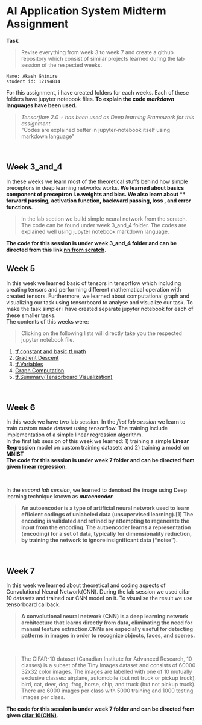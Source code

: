 
# AI Application System Midterm Assignment

**Task**
> Revise everything from week 3 to week 7 and create a github repository which consist of similar projects learned during the lab session of the respected weeks.

````
Name: Akash Ghimire
student id: 12194814

````

For this assignment, i have created folders for each weeks. Each of these folders have jupyter notebook files.<strong> To explain the code *markdown* languages have been used. </strong>


> *Tensorflow 2.0 + has been used as Deep learning Framework for this assignment.* <br> "Codes are explained better in jupyter-notebook itself using markdown language"

<br>

## Week 3_and_4
In these weeks we learn most of the theoretical stuffs behind how simple preceptons in deep learning networks works. **We learned about basics component of preceptron i.e.weights and bias. We also learn about ** forward passing, activation function, backward passing, loss , and error functions.** 
<br>
> In the lab section we build simple neural network from the scratch. The code can be found under week 3_and_4 folder. The codes are explained well using jupyter notebook markdown language. 



**The code for this session is under week 3_and_4 folder and can be directed from this link [nn from scratch](https://github.com/akashghimireOfficial/AI_application_system_midterm/blob/master/Week%203_and_4/nn_from_scratch.ipynb).**

  

## Week 5
In this week we learned basic of tensors in tensorflow which including creating tensors and performing different mathematical operation with created tensors. Furthermore, we learned about computational graph and visualizing our task using tensorboard to analyse and visualize our task. 
To make the task simpler i have created separate jupyter notebook for each of these smaller tasks.
<br>
The contents of this weeks were: 
> Clicking on the following lists will directly take you the respected jupyter notebook file.
1. [tf.constant and basic tf.math](https://github.com/akashghimireOfficial/AI_application_system_midterm/blob/master/week_5/Tensors.ipynb)
2. [Gradient Descent](https://github.com/akashghimireOfficial/AI_application_system_midterm/blob/master/week_5/Automatic_differentiation.ipynb)
3. [tf.Variables](https://github.com/akashghimireOfficial/AI_application_system_midterm/blob/master/week_5/variables.ipynb)
4. [Graph Computation](https://github.com/akashghimireOfficial/AI_application_system_midterm/blob/master/week_5/Graphs_and_functions.ipynb)
5. [tf.Summary(Tensorboard Visualization)](https://github.com/akashghimireOfficial/AI_application_system_midterm/blob/master/week_5/tf_summary.ipynb)


<br>


## Week 6
In this week we have two lab session. In the *first lab session* we learn to train custom made dataset using tensorflow. The training include implementation of a simple linear regression algorithm.  
In the first lab session of this week we learned: 1)  training a simple **Linear Regression** model on custom training datasets and 2) training a model on **MNIST**
<br>
**The code for this session is under week 7 folder and can be directed from given [linear regression](https://github.com/akashghimireOfficial/AI_application_system_midterm/blob/master/week_6/6_1(regression).ipynb).**

<br>

In the *second lab session*, we learned to denoised the image using Deep learning technique known as ***autoencoder***.
<br>
> **An autoencoder is a type of artificial neural network used to learn efficient codings of unlabeled data (unsupervised learning).[1] The encoding is validated and refined by attempting to regenerate the input from the encoding. The autoencoder learns a representation (encoding) for a set of data, typically for dimensionality reduction, by training the network to ignore insignificant data (“noise”).**


<br>

## Week 7
In this week we learned about theoretical and coding aspects of Convulutional Neural Network(CNN). During the lab session we used cifar 10 datasets and trained our CNN model on it. To visualise the result we use tensorboard callback.
<br>
>**A convolutional neural network (CNN) is a deep learning network architecture that learns directly from data, eliminating the need for manual feature extraction.CNNs are especially useful for detecting patterns in images in order to recognize objects, faces, and scenes.**

<br>


> The CIFAR-10 dataset (Canadian Institute for Advanced Research, 10 classes) is a subset of the Tiny Images dataset and consists of 60000 32x32 color images. The images are labelled with one of 10 mutually exclusive classes: airplane, automobile (but not truck or pickup truck), bird, cat, deer, dog, frog, horse, ship, and truck (but not pickup truck). There are 6000 images per class with 5000 training and 1000 testing images per class.

**The code for this session is under week 7 folder and can be directed from given [cifar 10(CNN)](https://github.com/akashghimireOfficial/AI_application_system_midterm/blob/master/week_7/week_7(CNN).ipynb).**


  
